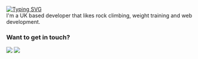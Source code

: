 [![Typing SVG](https://readme-typing-svg.demolab.com?font=&weight=600&duration=3000&pause=1500&color=C9D1D9&width=435&lines=Hi+there%2C+I'm+Laurenz)](https://git.io/typing-svg) <br /> I'm a UK based developer that likes rock climbing, weight training and web development.

### Want to get in touch?
<a href="mailto:laurenzguevara@outlook.com"><img src="https://custom-icon-badges.demolab.com/badge/-Outlook-%230078D4?style=for-the-badge&logo=microsoftoutlook&logoColor=white"></a>
<a href="https://www.linkedin.com/in/laurenzguevara/"><img src="https://custom-icon-badges.demolab.com/badge/-Linkedin-%230A66C2?style=for-the-badge&logo=linkedin&logoColor=white"></a>
